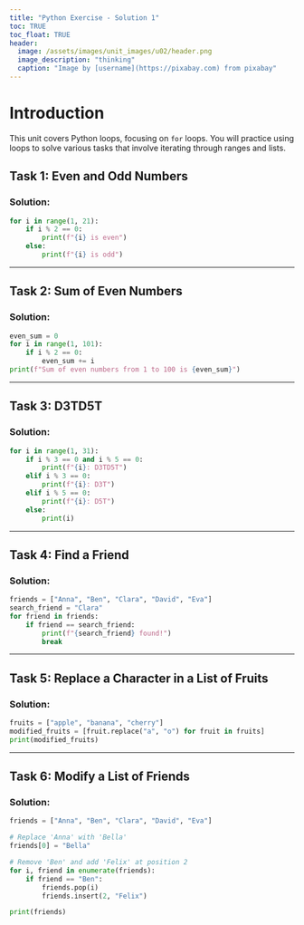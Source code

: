 ```yaml
---
title: "Python Exercise - Solution 1"
toc: TRUE
toc_float: TRUE
header:
  image: /assets/images/unit_images/u02/header.png
  image_description: "thinking"
  caption: "Image by [username](https://pixabay.com) from pixabay"
---
```


# Introduction

This unit covers Python loops, focusing on `for` loops. You will practice using loops to solve various tasks that involve iterating through ranges and lists.

## Task 1: Even and Odd Numbers

### Solution:
```python
for i in range(1, 21):
    if i % 2 == 0:
        print(f"{i} is even")
    else:
        print(f"{i} is odd")
```
---

## Task 2: Sum of Even Numbers

### Solution:
```python
even_sum = 0
for i in range(1, 101):
    if i % 2 == 0:
        even_sum += i
print(f"Sum of even numbers from 1 to 100 is {even_sum}")

```
---

## Task 3: D3TD5T

### Solution:
```python
for i in range(1, 31):
    if i % 3 == 0 and i % 5 == 0:
        print(f"{i}: D3TD5T")
    elif i % 3 == 0:
        print(f"{i}: D3T")
    elif i % 5 == 0:
        print(f"{i}: D5T")
    else:
        print(i)
```
---

## Task 4: Find a Friend

### Solution:
```python
friends = ["Anna", "Ben", "Clara", "David", "Eva"]
search_friend = "Clara"
for friend in friends:
    if friend == search_friend:
        print(f"{search_friend} found!")
        break
```
---

## Task 5: Replace a Character in a List of Fruits

### Solution:
```python
fruits = ["apple", "banana", "cherry"]
modified_fruits = [fruit.replace("a", "o") for fruit in fruits]
print(modified_fruits)

```
---

## Task 6: Modify a List of Friends

### Solution:
```python
friends = ["Anna", "Ben", "Clara", "David", "Eva"]

# Replace 'Anna' with 'Bella'
friends[0] = "Bella"

# Remove 'Ben' and add 'Felix' at position 2
for i, friend in enumerate(friends):
    if friend == "Ben":
        friends.pop(i)
        friends.insert(2, "Felix")

print(friends)
```